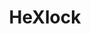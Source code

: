 ---
title: HeXlock
dateMonthYear: August 2023
description: HexLock is a command-line tool for file encryption and compression using AES encryption and gzip compression.
type: 
topic: project
link: "https://github.com/Oluwaseun241/hexlock"
image: "/images/hexlock"
---